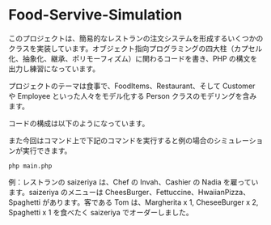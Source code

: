 # Food-Servive-Simulation

このプロジェクトは、簡易的なレストランの注文システムを形成するいくつかのクラスを実装しています。オブジェクト指向プログラミングの四大柱（カプセル化、抽象化、継承、ポリモーフィズム）に関わるコードを書き、PHP の構文を出力し練習になっています。

プロジェクトのテーマは食事で、FoodItems、Restaurant、そして Customer や Employee といった人々をモデル化する Person クラスのモデリングを含みます。

コードの構成は以下のようになっています。


また今回はコマンド上で下記のコマンドを実行すると例の場合のシミュレーションが実行できます。
```
php main.php
```

例：レストランの saizeriya は、Chef の Invah、Cashier の Nadia を雇っています。saizeriya のメニューは CheesBurger、Fettuccine、HwaiianPizza、Spaghetti があります。客である Tom は、Margherita x 1, CheseeBurger x 2, Spaghetti x 1 を食べたく saizeriya でオーダーしました。

